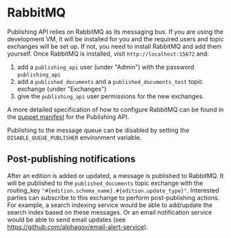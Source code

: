 # RabbitMQ

Publishing API relies on RabbitMQ as its messaging bus. If you are using the
development VM, it will be installed for you and the required users and topic
exchanges will be set up. If not, you need to install RabbitMQ and add them
yourself. Once RabbitMQ is installed, visit `http://localhost:15672` and:

1. add a `publishing_api` user (under "Admin") with the password `publishing_api`
2. add a `published_documents` and a `published_documents_test` topic exchange
   (under "Exchanges")
3. give the `publishing_api` user permissions for the new exchanges.

A more detailed specification of how to configure RabbitMQ can be found in the
[puppet manifest][puppet_manifest] for the Publishing API.

Publishing to the message queue can be disabled by setting the
`DISABLE_QUEUE_PUBLISHER` environment variable.

## Post-publishing notifications

After an edition is added or updated, a message is published to RabbitMQ.
It will be published to the `published_documents` topic exchange with the
routing_key `"#{edition.schema_name}.#{edition.update_type}"`.
Interested parties can subscribe to this exchange to perform post-publishing
actions. For example, a search indexing service would be able to add/update the
search index based on these messages. Or an email notification service would be
able to send email updates (see
https://github.com/alphagov/email-alert-service).

[puppet_manifest]: https://github.com/alphagov/govuk-puppet/blob/master/modules/govuk/manifests/apps/publishing_api/rabbitmq.pp
